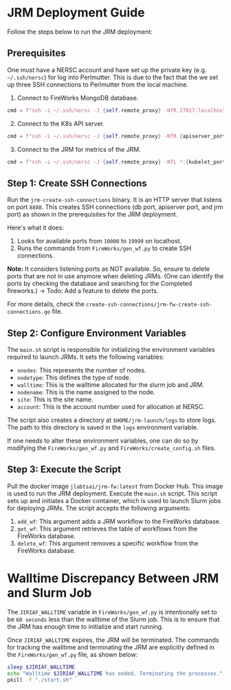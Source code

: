 # JRM Deployment Guide

Follow the steps below to run the JRM deployment:

## Prerequisites
One must have a NERSC account and have set up the private key (e.g. `~/.ssh/nersc`) for log into Perlmutter. This is due to the fact that the we set up three SSH connections to Perlmutter from the local machine.
1. Connect to FireWorks MongoDB database.
```python
cmd = f"ssh -i ~/.ssh/nersc -J {self.remote_proxy} -NfR 27017:localhost:27017 {self.remote}" 
```
2. Connect to the K8s API server.
```python
cmd = f"ssh -i ~/.ssh/nersc -J {self.remote_proxy} -NfR {apiserver_port}:localhost:{apiserver_port} {self.remote}" 
```
3. Connect to the JRM for metrics of the JRM.
```python
cmd = f"ssh -i ~/.ssh/nersc -J {self.remote_proxy} -NfL *:{kubelet_port}:localhost:{kubelet_port} {self.remote}" 
```

## Step 1: Create SSH Connections

Run the `jrm-create-ssh-connections` binary. It is an HTTP server that listens on port `8888`. This creates SSH connections (db port, apiserver port, and jrm port) as shown in the prerequisites for the JRM deployment.

Here's what it does:

1. Looks for available ports from `10000` to `19999` on localhost.
2. Runs the commands from `FireWorks/gen_wf.py` to create SSH connections.

**Note:** It considers listening ports as NOT available. So, ensure to delete ports that are not in use anymore when deleting JRMs. (One can identify the ports by checking the database and searching for the Completed fireworks.) -> Todo: Add a feature to delete the ports.

For more details, check the `create-ssh-connections/jrm-fw-create-ssh-connections.go` file.

## Step 2: Configure Environment Variables
The `main.sh` script is responsible for initializing the environment variables required to launch JRMs. It sets the following variables:

- `nnodes`: This represents the number of nodes.
- `nodetype`: This defines the type of node.
- `walltime`: This is the walltime allocated for the slurm job and JRM.
- `nodename`: This is the name assigned to the node.
- `site`: This is the site name.
- `account`: This is the account number used for allocation at NERSC.

The script also creates a directory at `$HOME/jrm-launch/logs` to store logs. The path to this directory is saved in the `logs` environment variable.

If one needs to alter these environment variables, one can do so by modifying the `FireWorks/gen_wf.py` and `FireWorks/create_config.sh` files.

## Step 3: Execute the Script
Pull the docker image `jlabtsai/jrm-fw:latest` from Docker Hub. This image is used to run the JRM deployment. Execute the `main.sh` script. This script sets up and initiates a Docker container, which is used to launch Slurm jobs for deploying JRMs. The script accepts the following arguments:

1. `add_wf`: This argument adds a JRM workflow to the FireWorks database.
2. `get_wf`: This argument retrieves the table of workflows from the FireWorks database.
3. `delete_wf`: This argument removes a specific workflow from the FireWorks database.


# Walltime Discrepancy Between JRM and Slurm Job
The `JIRIAF_WALLTIME` variable in `FireWorks/gen_wf.py` is intentionally set to be `60 seconds` less than the walltime of the Slurm job. This is to ensure that the JRM has enough time to initialize and start running. 

Once `JIRIAF_WALLTIME` expires, the JRM will be terminated. The commands for tracking the walltime and terminating the JRM are explicitly defined in the `FireWorks/gen_wf.py` file, as shown below:

```bash
sleep $JIRIAF_WALLTIME
echo "Walltime $JIRIAF_WALLTIME has ended. Terminating the processes."
pkill -f "./start.sh"